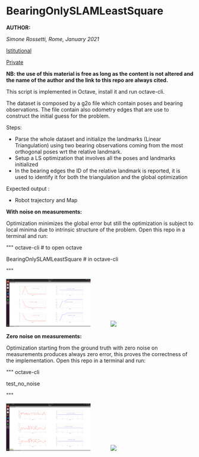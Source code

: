 # BearingOnlySLAMLeastSquare

**AUTHOR:** 

*Simone Rossetti, Rome, January 2021*

[Istitutional](mailto:rossetti.1900592@studenti.uniroma1.it)

[Private](mailto:simone.rossetti@live.com)

**NB: the use of this material is free as long as the content is not altered and the name of the author and the link to this repo are always cited.**


This script is implemented in Octave, install it and run octave-cli.


The dataset is composed by a g2o file which contain poses and bearing observations. The file contain also odometry edges that are use to construct the initial guess for the problem.

Steps:
  - Parse the whole dataset and initialize the landmarks (Linear Triangulation) using two bearing observations coming from the most orthogonal poses wrt the relative landmark.
  - Setup a LS optimization that involves all the poses and landmarks initialized
  - In the bearing edges the ID of the relative landmark is reported, it is used to identify it for both the triangulation and the global optimization
         
Expected output :
  - Robot trajectory and Map


**With noise on measurements:**

Optimization minimizes the global error but still the optimization is subject to local minima due to intrinsic structure of the problem. Open this repo in a terminal and run:

"""
octave-cli # to open octave

BearingOnlySLAMLeastSquare # in octave-cli

"""

<p float="center">
  <img src="/images/noise_chi.png" width="45%%" title=" "/ style="margin-right:10%"> <img src="/images/map_chi.png" width="45%%" title=" "/> 
</p>


**Zero noise on measurements:**

Optimization starting from the ground truth with zero noise on measurements produces always zero error, this proves the correctness of the implementation. Open this repo in a terminal and run:

"""
octave-cli 

test_no_noise

"""

<p float="center">
  <img src="/images/no_noise_chi.png" width="45%%" title=" "/ style="margin-right:10%"> <img src="/images/no_map_chi.png" width="45%%" title=" "/> 
</p>

